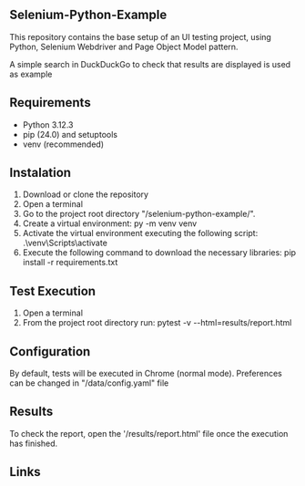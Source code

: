 ## Selenium-Python-Example

This repository contains the base setup of an UI testing project, using Python, Selenium Webdriver and Page Object Model pattern.

A simple search in DuckDuckGo to check that results are displayed is used as example

## Requirements

- Python 3.12.3
- pip (24.0) and setuptools
- venv (recommended)

## Instalation

1. Download or clone the repository
2. Open a terminal
3. Go to the project root directory "/selenium-python-example/".
4. Create a virtual environment: py -m venv venv
5. Activate the virtual environment executing the following script: .\venv\Scripts\activate
6. Execute the following command to download the necessary libraries: pip install -r requirements.txt

## Test Execution

1. Open a terminal
2. From the project root directory run: pytest -v --html=results/report.html

## Configuration

By default, tests will be executed in Chrome (normal mode). Preferences can be changed in "/data/config.yaml" file

## Results

To check the report, open the '/results/report.html' file once the execution has finished.

## Links

